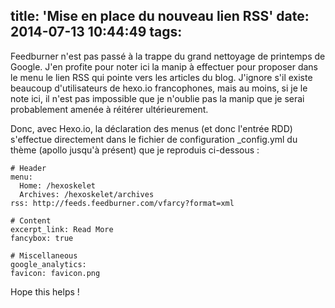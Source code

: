 title: 'Mise en place du nouveau lien RSS'
date: 2014-07-13 10:44:49
tags:
---

Feedburner n'est pas passé à la trappe du grand nettoyage de printemps de Google. J'en profite pour noter ici la manip à effectuer pour proposer dans le menu le lien RSS qui pointe vers les articles du blog. J'ignore s'il existe beaucoup d'utilisateurs de hexo.io francophones, mais au moins, si je le note ici, il n'est pas impossible que je n'oublie pas la manip que je serai probablement amenée à réitérer ultérieurement.

Donc, avec Hexo.io, la déclaration des menus (et donc l'entrée RDD) s'effectue directement dans le fichier de configuration _config.yml du thème (apollo jusqu'à présent) que je reproduis ci-dessous :

``` 
# Header
menu:
  Home: /hexoskelet
  Archives: /hexoskelet/archives
rss: http://feeds.feedburner.com/vfarcy?format=xml

# Content
excerpt_link: Read More
fancybox: true

# Miscellaneous
google_analytics:
favicon: favicon.png
```

Hope this helps !
